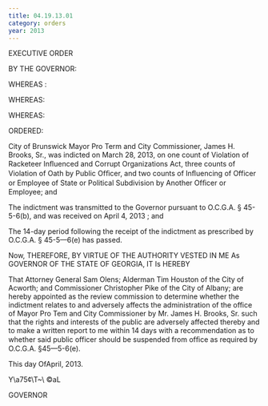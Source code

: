 ```yaml
---
title: 04.19.13.01
category: orders
year: 2013
---
```

 

EXECUTIVE ORDER

BY THE GOVERNOR:

WHEREAS :

WHEREAS:

WHEREAS:

ORDERED:

City of Brunswick Mayor Pro Term and City Commissioner, James H.
Brooks, Sr., was indicted on March 28, 2013, on one count of Violation of
Racketeer Inﬂuenced and Corrupt Organizations Act, three counts of
Violation of Oath by Public Ofﬁcer, and two counts of Inﬂuencing of
Officer or Employee of State or Political Subdivision by Another Ofﬁcer or
Employee; and

The indictment was transmitted to the Governor pursuant to O.C.G.A. §
45-5-6(b), and was received on April 4, 2013 ; and

The 14-day period following the receipt of the indictment as prescribed by
O.C.G.A. § 45-5—6(e) has passed.

Now, THEREFORE, BY VIRTUE OF THE AUTHORITY VESTED IN ME As
GOVERNOR OF THE STATE OF GEORGIA, IT Is HEREBY

That Attorney General Sam Olens; Alderman Tim Houston of the City of
Acworth; and Commissioner Christopher Pike of the City of Albany; are
hereby appointed as the review commission to determine whether the
indictment relates to and adversely affects the administration of the office
of Mayor Pro Tem and City Commissioner by Mr. James H. Brooks, Sr.
such that the rights and interests of the public are adversely affected
thereby and to make a written report to me within 14 days with a
recommendation as to whether said public officer should be suspended
from ofﬁce as required by O.C.G.A. §45—5-6(e).

This  day OfApril, 2013.

Y\a75¢\T~\ ©aL

GOVERNOR

